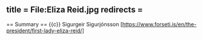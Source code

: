 title = File:Eliza Reid.jpg
redirects =
---

== Summary ==
{{c}} Sigurgeir Sigurjónsson [https://www.forseti.is/en/the-president/first-lady-eliza-reid/]